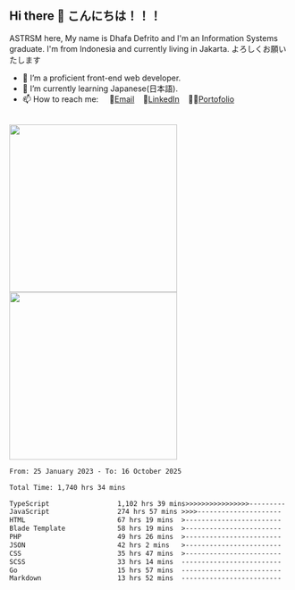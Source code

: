 ## Hi there 👋 こんにちは！！！
ASTRSM here, My name is Dhafa Defrito and I'm an Information Systems graduate. I'm from Indonesia and currently living in Jakarta. よろしくお願いたします

- 🔭 I’m a proficient front-end web developer.
- 🌱 I’m currently learning Japanese(日本語).
- 📫 How to reach me: &nbsp;&nbsp;&nbsp;&nbsp;📧[Email](ddefrito@gmail.com)&nbsp;&nbsp;&nbsp;&nbsp;💼[LinkedIn](https://www.linkedin.com/in/dhafad)&nbsp;&nbsp;&nbsp;&nbsp;👨‍🎨[Portofolio](https://ddefrito.vercel.app/)

<br>

<div align="left">
  <img src="https://media1.tenor.com/m/F96DSPtSiSgAAAAd/isekaijoucho-kamitsubaki.gif" height="300" />
	<a href="https://last.fm/user/nerumaeni"><img src="https://lastfm-recently-played.vercel.app/api?user=nerumaeni&count=5" height="300" /></a>
</div=

<!--START_SECTION:waka-->

```txt
From: 25 January 2023 - To: 16 October 2025

Total Time: 1,740 hrs 34 mins

TypeScript                 1,102 hrs 39 mins>>>>>>>>>>>>>>>>---------   63.35 %
JavaScript                 274 hrs 57 mins >>>>---------------------   15.80 %
HTML                       67 hrs 19 mins  >------------------------   03.87 %
Blade Template             58 hrs 19 mins  >------------------------   03.35 %
PHP                        49 hrs 26 mins  >------------------------   02.84 %
JSON                       42 hrs 2 mins   >------------------------   02.42 %
CSS                        35 hrs 47 mins  >------------------------   02.06 %
SCSS                       33 hrs 14 mins  -------------------------   01.91 %
Go                         15 hrs 57 mins  -------------------------   00.92 %
Markdown                   13 hrs 52 mins  -------------------------   00.80 %
```

<!--END_SECTION:waka-->
